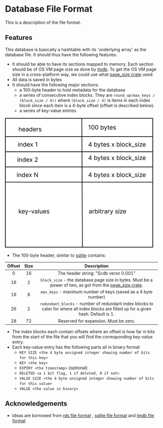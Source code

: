 # Database File Format

This is a description of the file format.

## Features

This database is basically a hashtable with its 'underlying array' as the database file. It should thus have the
following features:

- It should be able to have its sections mapped to memory. Each section should be of OS VM page size as done
  by [lmdb](https://lmdb.readthedocs.io/en/release/#storage-efficiency-limits). To get the OS VM page size in a
  cross-platform way, we could use what [page_size crate](https://docs.rs/page_size/latest/page_size/) used.
- All data is saved in bytes
- It should have the following major sections:
  - a 100-byte header to hold metadata for the database
  - a series of consecutive index blocks. They are `round_up(max_keys / (block_size / 4))` where `(block_size / 4)` is
    items in each index block since each item is a 4-byte offset (offset is described below).
  - a series of key-value entries

![overview of database file](./overview_of_db_file.svg)

- The 100-byte header, similar to [sqlite](https://www.sqlite.org/fileformat.html#the_database_header) contains:

| Offset | Size |                                                                       Description                                                                       |
|:------:|:----:|:-------------------------------------------------------------------------------------------------------------------------------------------------------:|
| 0      | 16   | The header string: "Scdb versn 0.001"                                                                                                                   |
| 16     | 2    | `block_size` - the database page size in bytes. Must be a power of two, as got from the [page_size crate](https://docs.rs/page_size/latest/page_size/). |
| 18     | 8    | `max_keys` - maximum number of keys (saved as a 4 byte number)                                                                                          |
| 26     | 2    | `redundant_blocks` - number of redundant index blocks to cater for where all index blocks are filled up for a given hash. Default is 1.                 |
| 28     | 72   | Reserved for expansion. Must be zero.                                                                                                                   |

- The index blocks each contain offsets where an offset is how far in bits from the start of the file that you will find
  the corresponding key-value entry.
- Each key-value entry has the following parts all in binary format
  - `KEY SIZE <the 4 byte unsigned integer showing number of bits for this key>`
  - `KEY <the key>`
  - `EXPIRY <the timestamp>` (optional)
  - `DELETED <a 1 bit flag, 1 if deleted, 0 if not>`
  - `VALUE SIZE <the 4 byte unsigned integer showing number of bits for this value>`
  - `VALUE <the value in binary>`

## Acknowledgements

- Ideas are borrowed from [rds file format](https://rdb.fnordig.de/file_format.html)
  , [sqlite file format](https://www.sqlite.org/fileformat.html)
  and [lmdb file format](https://blog.separateconcerns.com/2016-04-03-lmdb-format.html)